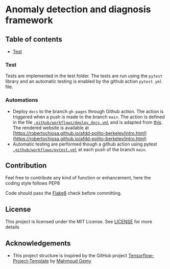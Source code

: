 # Anomaly detection and diagnosis framework

## Table of contents

* [Test](#test)

### Test

Tests are implemented in the test folder. The tests are run using the `pytest` library and an automatic testing is
enabled by the github action `pytest.yml` file.

### Automations

* Deploy `docs` to the branch `gh-pages` through Github action. The action is triggered when a push is made to the
  branch `main`. The action is defined in the
  file [`.github/workflows/deploy_docs.yml`](./.github/workflows/deploy_docs.yml) and is adapted
  from [this](https://docs.github.com/en/pages/getting-started-with-github-pages/configuring-a-publishing-source-for-your-github-pages-site).
  The rendered website is available
  at [https://robertochiosa.github.io/afdd-polito-berkeley/intro.html](https://robertochiosa.github.io/afdd-polito-berkeley/intro.html)
* Automatic testing are performed though a github action using
  pytest [`.github/workflows/pytest.yml`](./.github/workflows/pytest.yml) at each push of the branch `main`.

## Contribution

Feel free to contribute any kind of function or enhancement, here the coding style follows PEP8

Code should pass the [Flake8](http://flake8.pycqa.org/en/latest/) check before committing.

## License

This project is licensed under the MIT License. See [LICENSE](./LICENSE) for more details

## Acknowledgements

* This project structure is inspired by the
  GitHub project [Tensorflow-Project-Template](https://github.com/MrGemy95/Tensorflow-Project-Template)
  by [Mahmoud Gemy](https://github.com/MrGemy95)